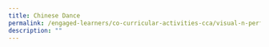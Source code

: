 ```yaml
---
title: Chinese Dance
permalink: /engaged-learners/co-curricular-activities-cca/visual-n-performing-arts/chinese-dance/
description: ""
---
```

